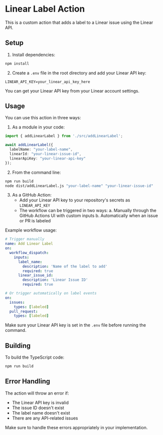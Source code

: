 # Linear Label Action

This is a custom action that adds a label to a Linear issue using the Linear API.

## Setup

1. Install dependencies:
```bash
npm install
```

2. Create a `.env` file in the root directory and add your Linear API key:
```
LINEAR_API_KEY=your_linear_api_key_here
```

You can get your Linear API key from your Linear account settings.

## Usage

You can use this action in three ways:

1. As a module in your code:
```typescript
import { addLinearLabel } from './src/addLinearLabel';

await addLinearLabel({
  labelName: "your-label-name",
  linearId: "your-linear-issue-id",
  linearApiKey: "your-linear-api-key"
});
```

2. From the command line:
```bash
npm run build
node dist/addLinearLabel.js "your-label-name" "your-linear-issue-id"
```

3. As a GitHub Action:
   - Add your Linear API key to your repository's secrets as `LINEAR_API_KEY`
   - The workflow can be triggered in two ways:
     a. Manually through the GitHub Actions UI with custom inputs
     b. Automatically when an issue or PR is labeled

Example workflow usage:
```yaml
# Trigger manually
name: Add Linear Label
on:
  workflow_dispatch:
    inputs:
      label_name:
        description: 'Name of the label to add'
        required: true
      linear_issue_id:
        description: 'Linear Issue ID'
        required: true

# Or trigger automatically on label events
on:
  issues:
    types: [labeled]
  pull_request:
    types: [labeled]
```

Make sure your Linear API key is set in the `.env` file before running the command.

## Building

To build the TypeScript code:
```bash
npm run build
```

## Error Handling

The action will throw an error if:
- The Linear API key is invalid
- The issue ID doesn't exist
- The label name doesn't exist
- There are any API-related issues

Make sure to handle these errors appropriately in your implementation. 